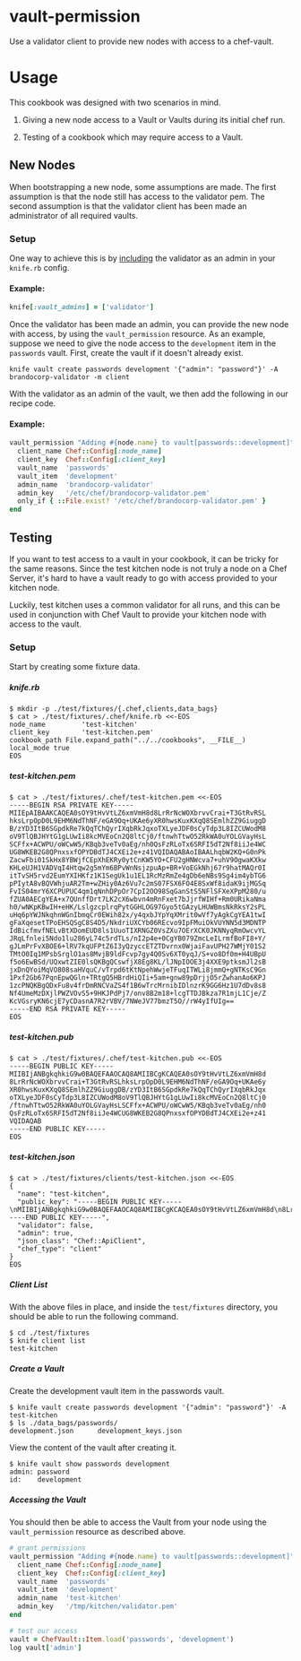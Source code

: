 # vault-permission

Use a validator client to provide new nodes with access to a chef-vault.

# Usage

This cookbook was designed with two scenarios in mind.

1. Giving a new node access to a Vault or Vaults during its initial chef run.

2. Testing of a cookbook which may require access to a Vault.


## New Nodes

When bootstrapping a new node, some assumptions are made. The first assumption
is that the node still has access to the validator pem. The second assumption is
that the validator client has been made an administrator of all required vaults.

### Setup

One way to achieve this is by
[including](https://github.com/Nordstrom/chef-vault#kniferb) the validator as
an admin in your `knife.rb` config.

#### Example:

```ruby
knife[:vault_admins] = ['validator']
```

Once the validator has been made an admin, you can provide the new node with
access, by using the `vault_permission` resource. As an example, suppose we need
to give the node access to the `development` item in the `passwords` vault.
First, create the vault if it doesn't already exist.

```shell
knife vault create passwords development '{"admin": "password"}' -A brandocorp-validator -m client
```

With the validator as an admin of the vault, we then add the following in our
recipe code.

#### Example:

```ruby
vault_permission "Adding #{node.name} to vault[passwords::development]" do
  client_name Chef::Config[:node_name]
  client_key  Chef::Config[:client_key]
  vault_name  'passwords'
  vault_item  'development'
  admin_name  'brandocorp-validator'
  admin_key   '/etc/chef/brandocorp-validator.pem'
  only_if { ::File.exist? '/etc/chef/brandocorp-validator.pem' }
end
```

## Testing

If you want to test access to a vault in your cookbook, it can be tricky for the
same reasons. Since the test kitchen node is not truly a node on a Chef Server,
it's hard to have a vault ready to go with access provided to your kitchen node.

Luckily, test kitchen uses a common validator for all runs, and this can be used
in conjunction with Chef Vault to provide your kitchen node with access to the
vault.

### Setup

Start by creating some fixture data.

##### knife.rb

```shell
$ mkdir -p ./test/fixtures/{.chef,clients,data_bags}
$ cat > ./test/fixtures/.chef/knife.rb <<-EOS
node_name         'test-kitchen'
client_key        'test-kitchen.pem'
cookbook_path File.expand_path("../../cookbooks", __FILE__)
local_mode true
EOS
```

##### test-kitchen.pem

```shell
$ cat > ./test/fixtures/.chef/test-kitchen.pem <<-EOS
-----BEGIN RSA PRIVATE KEY-----
MIIEpAIBAAKCAQEA0sOY9tHvVtLZ6xmVmH8d8LrRrNcWOXbrvvCrai+T3GtRvRSL
hksLrpOpD0L9EHM6NdThNF/eGA9Oq+UKAe6yXR0hwsKuxKXqQ8SEmlhZZ9GiuggD
B/zYD3ItB6SGpdkRe7kQqTChQyrIXqbRkJqxoTXLyeJDF0sCyTdp3L8IZCUWodM8
oV9TlQBJHYtG1gLUwIi8kcMVEoCn2Q8ltCj0/ftnwhTtwO52RkWA0uYOLGVayHsL
SCFfx+ACWPU/oWCwW5/KBqb3veTv0aEg/nh0QsFzRLoTx6SRFI5dT2Nf8iiJe4WC
UG8WKEB2G8QPnxsxfOPYDBdTJ4CXEi2e+z41VQIDAQABAoIBAALhqbW2KQ+G0nPk
ZacwFbi01SkHx8YBWjfCEpXhEKRy0ytCnKW5YO+CFU2gHNWcva7+uhV9OgwaKXkw
KHLeUJH1VADVqI4Htqw2g5mYm6BPvWnNsjzpuAp+BR+VoEGkNhj67r9hatMAQr0I
itTvSH5rvd2EumYXIHKfz1K1SegUk1u1EL1RcMzRmZe4gDb6eNBs9Sg4im4ybTG6
pPIytA8vBQVWhjuAR2Tm+wZHiy0Az6Vu7c2mS07FSX6FO4E8SxWf8idaK9ijMGSq
FvIS04mrY6XCPUPUC4qm1qNnhDPpOr7CpI2OO98SqGanStS5NFlSFXeXPpM280/u
fZUA0AECgYEA+x7QUnffDrt7LK2cX6wbvn4mRnFxet7bJjrfWIHf+Rm0URikaNma
h0/wNKpKBwIH+eHK/LslgzcplrqPytGGHLOG97Gyo5tGAzyLHUWBmsNkRksY2sPL
uHq6pYWJNkqhnWGnIbmqCr0EWih82x/y4qxbJYpYqXMrit0wVf7yAgkCgYEA1twI
gFaXqesetTPoEHSQSgC8S4D5/NkdriUXCYb06REcvo9IpFMuiOkVUYNN5d3MDNTP
IdBicfmvfNELvBtXDomEUD8ls1UuoTIXRNGZ0VsZXu7OErXCK0JKNNyqRmOwcvYL
JRqLfnlei5Ndo1lu286yL74c5rdTLs/nI2p4e+0CgYB079ZmcLeILrmfBoFI8+Y/
gJLmPrFvXBOE6+lRV7kqUFPtZ6I3yQzyccETZTDvrnx0WjaiFavUPH27WMjY01S2
TMtO0Iq1MPsbSrglO1as8MvjB9ldFcvp7gy4Q0Sv6XT0yqJ/S+vo8Df0m+H4UBpU
f5o6EwBSd/UQxwtZIE0lsQKBgQCswfjX8Eg8KL/lJNpIOOE3j4XXE9ptksmJl2sB
jxDnQYoiMqVO808saHVquC/vTrpd6tKtNpehWwjeTFuqITWLi8jmmQ+gNTKsC9Gn
1Pxf2Gb67PqnEpwQGln+TRtgQ5HBrdHiQIi+5am+gnw89pDrjjO5rZwhanAo6KPJ
1zcPNQKBgQDxFu8v4frDmRNCVaZS4f1B6wTrcMrnibIDlnzrK9GG6Hz1U7dDv8s8
Nf4UmeMzDXjlPWZVOvS5+9HKJPdPj7/onv8B2m18+lcgTTDJBkza7R1mjL1Cje/Z
KcVGsryKN6cjE7yCDasnA7R2rVBV/7NWeJV77bmzT5O//rW4yIfUIg==
-----END RSA PRIVATE KEY-----
EOS
```

##### test-kitchen.pub

```shell
$ cat > ./test/fixtures/.chef/test-kitchen.pub <<-EOS
-----BEGIN PUBLIC KEY-----
MIIBIjANBgkqhkiG9w0BAQEFAAOCAQ8AMIIBCgKCAQEA0sOY9tHvVtLZ6xmVmH8d
8LrRrNcWOXbrvvCrai+T3GtRvRSLhksLrpOpD0L9EHM6NdThNF/eGA9Oq+UKAe6y
XR0hwsKuxKXqQ8SEmlhZZ9GiuggDB/zYD3ItB6SGpdkRe7kQqTChQyrIXqbRkJqx
oTXLyeJDF0sCyTdp3L8IZCUWodM8oV9TlQBJHYtG1gLUwIi8kcMVEoCn2Q8ltCj0
/ftnwhTtwO52RkWA0uYOLGVayHsLSCFfx+ACWPU/oWCwW5/KBqb3veTv0aEg/nh0
QsFzRLoTx6SRFI5dT2Nf8iiJe4WCUG8WKEB2G8QPnxsxfOPYDBdTJ4CXEi2e+z41
VQIDAQAB
-----END PUBLIC KEY-----
EOS
```

##### test-kitchen.json

```shell
$ cat > ./test/fixtures/clients/test-kitchen.json <<-EOS
{
  "name": "test-kitchen",
  "public_key": "-----BEGIN PUBLIC KEY-----\nMIIBIjANBgkqhkiG9w0BAQEFAAOCAQ8AMIIBCgKCAQEA0sOY9tHvVtLZ6xmVmH8d\n8LrRrNcWOXbrvvCrai+T3GtRvRSLhksLrpOpD0L9EHM6NdThNF/eGA9Oq+UKAe6y\nXR0hwsKuxKXqQ8SEmlhZZ9GiuggDB/zYD3ItB6SGpdkRe7kQqTChQyrIXqbRkJqx\noTXLyeJDF0sCyTdp3L8IZCUWodM8oV9TlQBJHYtG1gLUwIi8kcMVEoCn2Q8ltCj0\n/ftnwhTtwO52RkWA0uYOLGVayHsLSCFfx+ACWPU/oWCwW5/KBqb3veTv0aEg/nh0\nQsFzRLoTx6SRFI5dT2Nf8iiJe4WCUG8WKEB2G8QPnxsxfOPYDBdTJ4CXEi2e+z41\nVQIDAQAB\n-----END PUBLIC KEY-----",
  "validator": false,
  "admin": true,
  "json_class": "Chef::ApiClient",
  "chef_type": "client"
}
EOS
```

##### Client List

With the above files in place, and inside the `test/fixtures` directory, you
should be able to run the following command.

```shell
$ cd ./test/fixtures
$ knife client list
test-kitchen
```

##### Create a Vault

Create the development vault item in the passwords vault.

```shell
$ knife vault create passwords development '{"admin": "password"}' -A test-kitchen
$ ls ./data_bags/passwords/
development.json      development_keys.json
```

View the content of the vault after creating it.

```shell
$ knife vault show passwords development
admin: password
id:    development
```

##### Accessing the Vault

You should then be able to access the Vault from your node using the `vault_permission` resource as described above.

```ruby
# grant permissions
vault_permission "Adding #{node.name} to vault[passwords::development]" do
  client_name Chef::Config[:node_name]
  client_key  Chef::Config[:client_key]
  vault_name  'passwords'
  vault_item  'development'
  admin_name  'test-kitchen'
  admin_key   '/tmp/kitchen/validator.pem'
end

# test our access
vault = ChefVault::Item.load('passwords', 'development')
log vault['admin']
```
